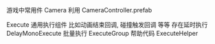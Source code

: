 ﻿游戏中常用件
Camera 利用
CameraController.prefab

Execute 通用执行组件
比如动画结束回调, 碰撞触发回调 等等
存在延时执行 DelayMonoExecute
批量执行 ExecuteGroup
帮助代码 ExecuteHelper